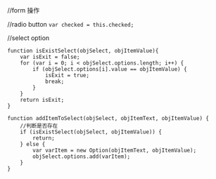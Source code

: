 //form 操作

//radio button
```var checked = this.checked;```

//select option
``` JS
function isExistSelect(objSelect, objItemValue){
	var isExit = false;
    for (var i = 0; i < objSelect.options.length; i++) {
        if (objSelect.options[i].value == objItemValue) {
            isExit = true;
            break;
        }
    }
    return isExit;
}
```

``` JS
function addItemToSelect(objSelect, objItemText, objItemValue) {
    //判断是否存在
    if (isExistSelect(objSelect, objItemValue)) {
        return;
    } else {
        var varItem = new Option(objItemText, objItemValue);
        objSelect.options.add(varItem);
    }
}
```
